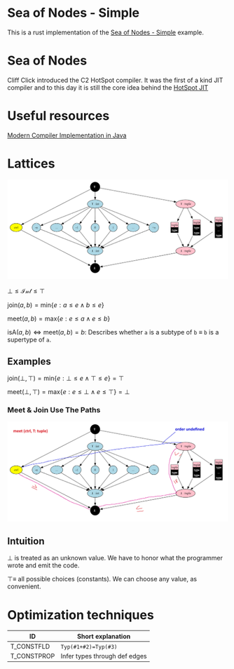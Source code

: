 # Sea of Nodes - Simple

This is a rust implementation of the [Sea of Nodes - Simple](https://github.com/SeaOfNodes/Simple) example.

# Sea of Nodes

Cliff Click introduced the C2 HotSpot compiler. It was the first of a kind JIT compiler and to this day it is still the core idea behind
the [HotSpot JIT](https://github.com/openjdk/jdk/tree/master/src/hotspot/share/opto)

# Useful resources

[Modern Compiler Implementation in Java](https://dx.doi.org/10.1017/CBO9780511811432)

# Lattices

![](Lattice.png)

$\bot \leq \mathcal{Int} \leq \top$

$\mathrm{join}(a, b) = \mathrm{min} \left \lbrace e: a\leq e \wedge b \leq e \right \rbrace$

$\mathrm{meet}(a, b) = \mathrm{max} \left \lbrace e: e \leq a \wedge e \leq b \right \rbrace$

$\mathrm{isA}(a, b) \Leftrightarrow \mathrm{meet}(a,b) = b$: Describes whether `a` is a subtype of `b` $\equiv$ `b` is a supertype of `a`.

## Examples

$\mathrm{join}(\bot, \top) = \mathrm{min} \left \lbrace e: \bot \leq e \wedge \top \leq e \right \rbrace = \top$

$\mathrm{meet}(\bot, \top) = \mathrm{max} \left \lbrace e: e \leq \bot \wedge e \leq \top \right \rbrace = \bot$

### Meet & Join Use The Paths

![](LatticeAnnotated.png)

## Intuition

$\bot$ is treated as an unknown value. We have to honor what the programmer wrote and emit the code.

$\top \equiv$ all possible choices (constants). We can choose any value, as convenient.

# Optimization techniques

| ID          | Short explanation             |
|-------------|-------------------------------|
| T_CONSTFLD  | `Typ(#1+#2)=Typ(#3)`          |
| T_CONSTPROP | Infer types through def edges |